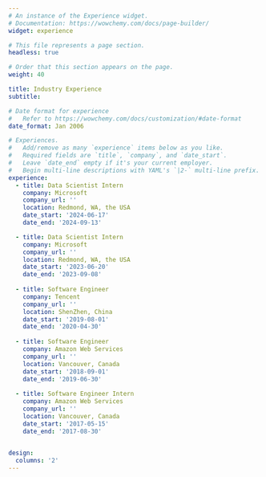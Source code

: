 ```yaml
---
# An instance of the Experience widget.
# Documentation: https://wowchemy.com/docs/page-builder/
widget: experience

# This file represents a page section.
headless: true

# Order that this section appears on the page.
weight: 40

title: Industry Experience
subtitle:

# Date format for experience
#   Refer to https://wowchemy.com/docs/customization/#date-format
date_format: Jan 2006

# Experiences.
#   Add/remove as many `experience` items below as you like.
#   Required fields are `title`, `company`, and `date_start`.
#   Leave `date_end` empty if it's your current employer.
#   Begin multi-line descriptions with YAML's `|2-` multi-line prefix.
experience:
  - title: Data Scientist Intern
    company: Microsoft
    company_url: ''
    location: Redmond, WA, the USA
    date_start: '2024-06-17'
    date_end: '2024-09-13'

  - title: Data Scientist Intern
    company: Microsoft
    company_url: ''
    location: Redmond, WA, the USA
    date_start: '2023-06-20'
    date_end: '2023-09-08'
  
  - title: Software Engineer
    company: Tencent
    company_url: ''
    location: ShenZhen, China
    date_start: '2019-08-01'
    date_end: '2020-04-30'
    
  - title: Software Engineer
    company: Amazon Web Services
    company_url: ''
    location: Vancouver, Canada
    date_start: '2018-09-01'
    date_end: '2019-06-30'
    
  - title: Software Engineer Intern
    company: Amazon Web Services
    company_url: ''
    location: Vancouver, Canada
    date_start: '2017-05-15'
    date_end: '2017-08-30'
   

design:
  columns: '2'
---
```

